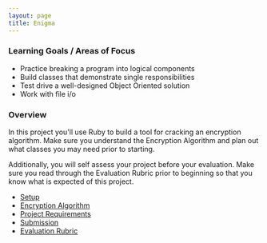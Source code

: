 ```yaml
---
layout: page
title: Enigma
---
```


### Learning Goals / Areas of Focus

* Practice breaking a program into logical components
* Build classes that demonstrate single responsibilities
* Test drive a well-designed Object Oriented solution
* Work with file i/o

### Overview

In this project you'll use Ruby to build a tool for cracking an encryption algorithm. Make sure you understand the Encryption Algorithm and plan out what classes you may need prior to starting.

Additionally, you will self assess your project before your evaluation. Make sure you read through the Evaluation Rubric prior to beginning so that you know what is expected of this project.

* [Setup](./setup)
* [Encryption Algorithm](./encryption)
* [Project Requirements](./requirements)
* [Submission](./submission)
* [Evaluation Rubric](./rubric)
